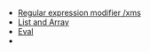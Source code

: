 * [Regular expression modifier /xms](modifier.md)
* [List and Array](list_and_array.md)
* [Eval](eval.md)
* 
